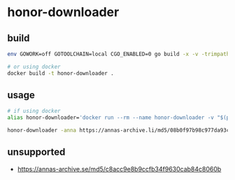 # honor-downloader

## build

```sh
env GOWORK=off GOTOOLCHAIN=local CGO_ENABLED=0 go build -x -v -trimpath -ldflags "-s -w" -buildvcs=false -o ./dist/honor-downloader .

# or using docker
docker build -t honor-downloader .
```

## usage

```sh
# if using docker
alias honor-downloader='docker run --rm --name honor-downloader -v "$(pwd)":/tmp --user "$(id -u):$(id -g)" honor-downloader'

honor-downloader -anna https://annas-archive.li/md5/08b0f97b98c977da93cd5e5623686af5 -name "The Embodied Soul: Aristotelian Psychology and Physiology in Medieval Europe between 1200 and 1420.epub"
```

## unsupported

- https://annas-archive.se/md5/c8acc9e8b9ccfb34f9630cab84c8060b
